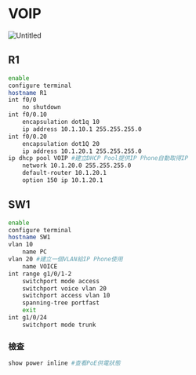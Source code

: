 # VOIP

![Untitled](VOIP%20d09869a36cb7411caa6bd3e5aae4eae8/Untitled.png)

## R1

```bash
enable
configure terminal
hostname R1
int f0/0
    no shutdown
int f0/0.10
    encapsulation dot1q 10
    ip address 10.1.10.1 255.255.255.0
int f0/0.20
    encapsulation dot1Q 20
    ip address 10.1.20.1 255.255.255.0
ip dhcp pool VOIP #建立DHCP Pool提供IP Phone自動取得IP
    network 10.1.20.0 255.255.255.0
    default-router 10.1.20.1
    option 150 ip 10.1.20.1 
```

## SW1

```bash
enable
configure terminal 
hostname SW1
vlan 10
    name PC 
vlan 20 #建立一個VLAN給IP Phone使用
    name VOICE 
int range g1/0/1-2
    switchport mode access
    switchport voice vlan 20
    switchport access vlan 10
    spanning-tree portfast
    exit
int g1/0/24
    switchport mode trunk
```

### 檢查

```powershell
show power inline #查看PoE供電狀態
```